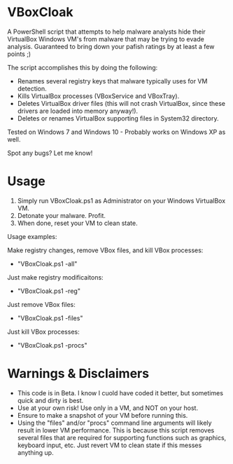 # VBoxCloak

A PowerShell script that attempts to help malware analysts hide their VirtualBox Windows VM's from malware that may be trying to evade analysis. Guaranteed to bring down your pafish ratings by at least a few points ;)

The script accomplishes this by doing the following:

- Renames several registry keys that malware typically uses for VM detection.
- Kills VirtualBox processes (VBoxService and VBoxTray).
- Deletes VirtualBox driver files (this will not crash VirtualBox, since these drivers are loaded into memory anyway!).
- Deletes or renames VirtualBox supporting files in System32 directory.

Tested on Windows 7 and Windows 10 - Probably works on Windows XP as well.

Spot any bugs? Let me know!

# Usage

1. Simply run VBoxCloak.ps1 as Administrator on your Windows VirtualBox VM.
2. Detonate your malware. Profit.
3. When done, reset your VM to clean state.

Usage examples:

Make registry changes, remove VBox files, and kill VBox processes:
  
  - "VBoxCloak.ps1 -all"
  
Just make registry modificaitons:
  
  - "VBoxCloak.ps1 -reg"
  
Just remove VBox files:
  
  - "VBoxCloak.ps1 -files"
  
Just kill VBox processes:
  
  - "VBoxCloak.ps1 -procs"

# Warnings & Disclaimers

- This code is in Beta. I know I cuold have coded it better, but sometimes quick and dirty is best.
- Use at your own risk! Use only in a VM, and NOT on your host.
- Ensure to make a snapshot of your VM before running this.
- Using the "files" and/or "procs" command line arguments will likely result in lower VM performance. This is because this script removes several files that are required for supporting functions such as graphics, keyboard input, etc. Just revert VM to clean state if this messes anything up.

